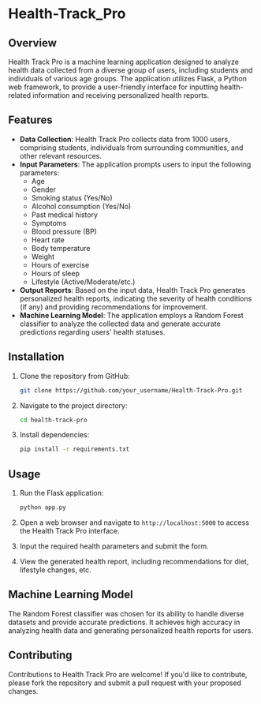# Health-Track_Pro


## Overview
Health Track Pro is a machine learning application designed to analyze health data collected from a diverse group of users, including students and individuals of various age groups. The application utilizes Flask, a Python web framework, to provide a user-friendly interface for inputting health-related information and receiving personalized health reports.

## Features
- **Data Collection**: Health Track Pro collects data from 1000 users, comprising students, individuals from surrounding communities, and other relevant resources.
- **Input Parameters**: The application prompts users to input the following parameters:
  - Age
  - Gender
  - Smoking status (Yes/No)
  - Alcohol consumption (Yes/No)
  - Past medical history
  - Symptoms
  - Blood pressure (BP)
  - Heart rate
  - Body temperature
  - Weight
  - Hours of exercise
  - Hours of sleep
  - Lifestyle (Active/Moderate/etc.)
- **Output Reports**: Based on the input data, Health Track Pro generates personalized health reports, indicating the severity of health conditions (if any) and providing recommendations for improvement.
- **Machine Learning Model**: The application employs a Random Forest classifier to analyze the collected data and generate accurate predictions regarding users' health statuses.

## Installation
1. Clone the repository from GitHub:

   ```bash
   git clone https://github.com/your_username/Health-Track-Pro.git
   ```

2. Navigate to the project directory:

   ```bash
   cd health-track-pro
   ```

3. Install dependencies:

   ```bash
   pip install -r requirements.txt
   ```

## Usage
1. Run the Flask application:

   ```bash
   python app.py
   ```

2. Open a web browser and navigate to `http://localhost:5000` to access the Health Track Pro interface.
   
3. Input the required health parameters and submit the form.

4. View the generated health report, including recommendations for diet, lifestyle changes, etc.

## Machine Learning Model
The Random Forest classifier was chosen for its ability to handle diverse datasets and provide accurate predictions. It achieves high accuracy in analyzing health data and generating personalized health reports for users.

## Contributing
Contributions to Health Track Pro are welcome! If you'd like to contribute, please fork the repository and submit a pull request with your proposed changes.
